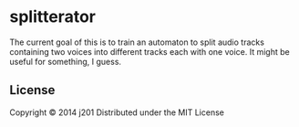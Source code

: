 # splitterator

The current goal of this is to train an automaton to split audio tracks containing two voices into different tracks each with one voice. It might be useful for something, I guess.

## License

Copyright © 2014 j201
Distributed under the MIT License
